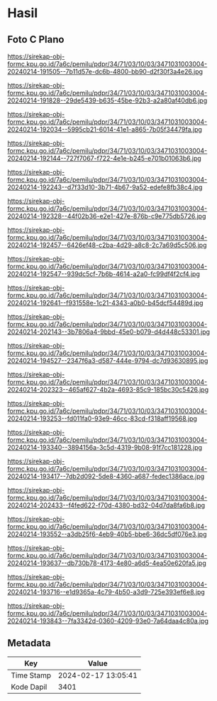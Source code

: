 # Hasil

## Foto C Plano

https://sirekap-obj-formc.kpu.go.id/7a6c/pemilu/pdpr/34/71/03/10/03/3471031003004-20240214-191505--7b11d57e-dc6b-4800-bb90-d2f30f3a4e26.jpg

https://sirekap-obj-formc.kpu.go.id/7a6c/pemilu/pdpr/34/71/03/10/03/3471031003004-20240214-191828--29de5439-b635-45be-92b3-a2a80af40db6.jpg

https://sirekap-obj-formc.kpu.go.id/7a6c/pemilu/pdpr/34/71/03/10/03/3471031003004-20240214-192034--5995cb21-6014-41e1-a865-7b05f34479fa.jpg

https://sirekap-obj-formc.kpu.go.id/7a6c/pemilu/pdpr/34/71/03/10/03/3471031003004-20240214-192144--727f7067-f722-4e1e-b245-e701b01063b6.jpg

https://sirekap-obj-formc.kpu.go.id/7a6c/pemilu/pdpr/34/71/03/10/03/3471031003004-20240214-192243--d7f33d10-3b71-4b67-9a52-edefe8fb38c4.jpg

https://sirekap-obj-formc.kpu.go.id/7a6c/pemilu/pdpr/34/71/03/10/03/3471031003004-20240214-192328--44f02b36-e2e1-427e-876b-c9e775db5726.jpg

https://sirekap-obj-formc.kpu.go.id/7a6c/pemilu/pdpr/34/71/03/10/03/3471031003004-20240214-192457--6426ef48-c2ba-4d29-a8c8-2c7a69d5c506.jpg

https://sirekap-obj-formc.kpu.go.id/7a6c/pemilu/pdpr/34/71/03/10/03/3471031003004-20240214-192547--939dc5cf-7b6b-4614-a2a0-fc99df4f2cf4.jpg

https://sirekap-obj-formc.kpu.go.id/7a6c/pemilu/pdpr/34/71/03/10/03/3471031003004-20240214-192641--f931558e-1c21-4343-a0b0-b45dcf54489d.jpg

https://sirekap-obj-formc.kpu.go.id/7a6c/pemilu/pdpr/34/71/03/10/03/3471031003004-20240214-202143--3b7806a4-9bbd-45e0-b079-d4d448c53301.jpg

https://sirekap-obj-formc.kpu.go.id/7a6c/pemilu/pdpr/34/71/03/10/03/3471031003004-20240214-194527--2347f6a3-d587-444e-9794-dc7d93630895.jpg

https://sirekap-obj-formc.kpu.go.id/7a6c/pemilu/pdpr/34/71/03/10/03/3471031003004-20240214-202323--465af627-4b2a-4693-85c9-185bc30c5426.jpg

https://sirekap-obj-formc.kpu.go.id/7a6c/pemilu/pdpr/34/71/03/10/03/3471031003004-20240214-193253--fd011fa0-93e9-46cc-83cd-f318aff19568.jpg

https://sirekap-obj-formc.kpu.go.id/7a6c/pemilu/pdpr/34/71/03/10/03/3471031003004-20240214-193340--3894156a-3c5d-4319-9b08-91f7cc181228.jpg

https://sirekap-obj-formc.kpu.go.id/7a6c/pemilu/pdpr/34/71/03/10/03/3471031003004-20240214-193417--7db2d092-5de8-4360-a687-fedec1386ace.jpg

https://sirekap-obj-formc.kpu.go.id/7a6c/pemilu/pdpr/34/71/03/10/03/3471031003004-20240214-202433--f4fed622-f70d-4380-bd32-04d7da8fa6b8.jpg

https://sirekap-obj-formc.kpu.go.id/7a6c/pemilu/pdpr/34/71/03/10/03/3471031003004-20240214-193552--a3db25f6-4eb9-40b5-bbe6-36dc5df076e3.jpg

https://sirekap-obj-formc.kpu.go.id/7a6c/pemilu/pdpr/34/71/03/10/03/3471031003004-20240214-193637--db730b78-4173-4e80-a6d5-4ea50e620fa5.jpg

https://sirekap-obj-formc.kpu.go.id/7a6c/pemilu/pdpr/34/71/03/10/03/3471031003004-20240214-193716--e1d9365a-4c79-4b50-a3d9-725e393ef6e8.jpg

https://sirekap-obj-formc.kpu.go.id/7a6c/pemilu/pdpr/34/71/03/10/03/3471031003004-20240214-193843--7fa3342d-0360-4209-93e0-7a64daa4c80a.jpg


## Metadata

| Key        | Value               |
| ---------- | ------------------- |
| Time Stamp | 2024-02-17 13:05:41 |
| Kode Dapil | 3401                |



